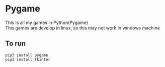 # Pygame
This is all my games in Python(Pygame)  
This games are develop in linux, so this may not work in windows machine  

## To run 
```pip3 install pygame```  
```pip3 install tkinter```


